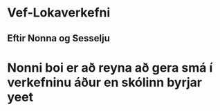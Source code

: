 # Vef-Lokaverkefni
## Eftir Nonna og Sesselju


# Nonni boi er að reyna að gera smá í verkefninu áður en skólinn byrjar yeet
